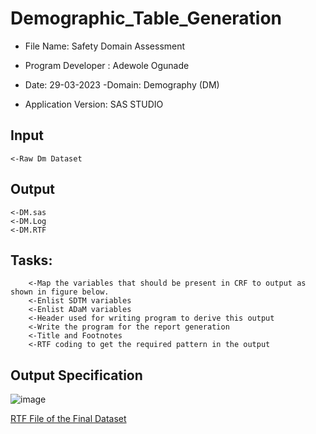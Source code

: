 # Demographic_Table_Generation
- File Name: Safety Domain Assessment
- Program Developer : Adewole Ogunade
- Date: 29-03-2023
-Domain: Demography (DM) 

- Application Version: SAS STUDIO
## Input
    <-Raw Dm Dataset
## Output
    <-DM.sas		
    <-DM.Log		
    <-DM.RTF
  ## Tasks: 
        <-Map the variables that should be present in CRF to output as shown in figure below. 
        <-Enlist SDTM variables 
        <-Enlist ADaM variables 
        <-Header used for writing program to derive this output 
        <-Write the program for the report generation 
        <-Title and Footnotes 
        <-RTF coding to get the required pattern in the output
        
 ## Output Specification
 ![image](https://github.com/theadewole/Demographic_Table_Generation/assets/108795960/2ee5a7c6-fbb7-4940-b445-0ddfac74ead3)
 
 
[RTF File of the Final Dataset](https://docs.google.com/document/d/1FAc2oSCLGAF8GrXI0JQ-BV4Nlmoetp4K/edit?usp=drive_link&ouid=117399581833546938372&rtpof=true&sd=true) 

